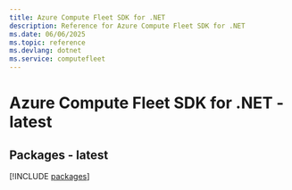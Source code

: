 ```yaml
---
title: Azure Compute Fleet SDK for .NET
description: Reference for Azure Compute Fleet SDK for .NET
ms.date: 06/06/2025
ms.topic: reference
ms.devlang: dotnet
ms.service: computefleet
---
```

# Azure Compute Fleet SDK for .NET - latest
## Packages - latest
[!INCLUDE [packages](compute-fleet-index.md)]